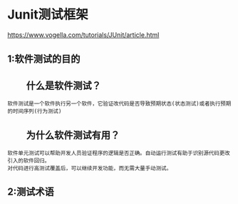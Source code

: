Junit测试框架
====
https://www.vogella.com/tutorials/JUnit/article.html<br>

1:软件测试的目的
------
　　什么是软件测试？
----------------------------------------------------
    软件测试是一个软件执行另一个软件，它验证改代码是否导致预期状态(状态测试)或者执行预期的时间序列(行为测试)
　　为什么软件测试有用？
----------------------------------------------------
    软件单元测试可以帮助开发人员验证程序的逻辑是否正确。自动运行测试有助于识别源代码更改引入的软件回归。
    对代码进行高测试覆盖后，可以继续开发功能，而无需大量手动测试。

2:测试术语
------
